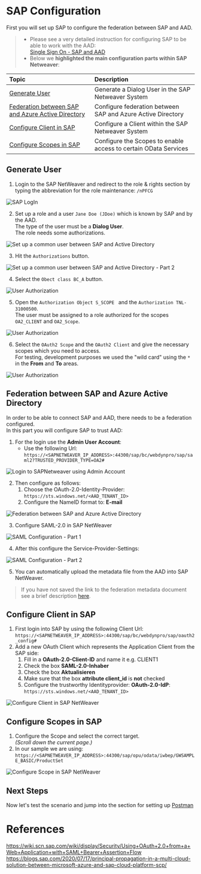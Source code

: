 
# SAP Configuration

First you will set up SAP to configure the federation between SAP and AAD.

> - Please see a very detailed instruction for configuring SAP to be able to work with the AAD: <br> [Single Sign On - SAP and AAD](https://blogs.sap.com/2019/10/17/single-sign-on-for-abap-engine-with-azure-active-directory-using-oauth/) <br>
> - Below we **highlighted the main configuration parts within SAP Netweaver**: <br>

|Topic|Description|
|:-----------|:------------------|
|[Generate User](#generate-user)|Generate a Dialog User in the SAP Netweaver System|
|[Federation between SAP and Azure Active Directory](#federation-between-sap-and-azure-active-directory)|Configure federation between SAP and Azure Active Directory|
|[Configure Client in SAP](#configure-client-in-sap)|Configure a Client within the SAP Netweaver System|
|[Configure Scopes in SAP](#configure-scopes-in-sap)|Configure the Scopes to enable access to certain OData Services|

## Generate User

1. Login to the SAP NetWeaver and redirect to the role & rights section by typing the abbreviation for the role maintenance:
```/nPFCG```

![SAP LogIn](./img/SAPNetweaverLogIn.png)


2. Set up a role and a user ```Jane Doe (JDoe)``` which is known by SAP and by the AAD. <br>
The type of the user must be a **Dialog User**.<br>
The role needs some authorizations.


![Set up a common user between SAP and Active Directory](./img/SAPNetweaverRoleConfiguration.png)


3. Hit the ```Authorizations``` button.


![Set up a common user between SAP and Active Directory - Part 2](./img/SAPNetweaverRoleConfigurationAuthorization1.png)

4. Select the ```Obect class BC_A``` button.

![User Authorization](./img/SAPNetweaverRoleConfigurationAuthorization2.png)


5. Open the ```Authorization Object S_SCOPE ``` and the ```Authorization TNL-31000500```. <br>
The user must be assigned to a role authorized for the scopes ```OA2_CLIENT``` and ```OA2_Scope```. <br>

![User Authorization](./img/SAPNetweaverRoleConfigurationAuthorization3.png)

6. Select the ```OAuth2 Scope``` and the ```OAuth2 Client``` and give the necessary scopes which you need to access. <br>
For testing, development purposes we used the "wild card" using the ```*``` in the **From** and **To** areas.

![User Authorization](./img/SAPNetweaverRoleConfigurationAuthorization4.png)

## Federation between SAP and Azure Active Directory

In order to be able to connect SAP and AAD, there needs to be a federation configured.<br>
In this part you will configure SAP to trust AAD: <br>
1. For the login use the **Admin User Account**: <br>
   - Use the following Url: <br> ```https://<SAPNETWEAVER_IP_ADDRESS>:44300/sap/bc/webdynpro/sap/saml2?TRUSTED_PROVIDER_TYPE=OA2#```

![Login to SAPNetweaver using Admin Account](./img/SAPNetweaverAdminLogIn.png)

2. Then configure as follows:
    1. Choose the OAuth-2.0-Identity-Provider: <br> ``` https://sts.windows.net/<AAD_TENANT_ID> ```
    2. Configure the NameID format to: **E-mail**

![Federation between SAP and Azure Active Directory](./img/SAPNetWeaverTruststellungAAD.png)


3. Configure SAML-2.0 in SAP NetWeaver

![SAML Configuration - Part 1](./img/SAPNetweaverSAMLKonfiguration.png)

4. After this configure the Service-Provider-Settings:

![SAML Configuration - Part 2](./img/SAPNetweaverSAMLConfigurationPart2.png)

5. You can automatically upload the metadata file from the AAD into SAP NetWeaver. <br>
> If you have not saved the link to the federation metadata document see a brief description [here](../AzureActiveDirectoryConfiguration/README.md#Download-the-Federation-metadata-document). 

## Configure Client in SAP

1. First login into SAP by using the following Client Url: ```https://<SAPNETWEAVER_IP_ADDRESS>:44300/sap/bc/webdynpro/sap/oauth2_config#``` <br>
2. Add a new OAuth Client which represents the Application Client from the SAP side:
    1. Fill in a **OAuth-2.0-Client-ID** and name it e.g. CLIENT1
    2. Check the box **SAML-2.0-Inhaber**
    3. Check the box **Aktualisieren**
    4. Make sure that the box **attribute client_id** is **not** checked
    5. Configure the trustworthy Identityprovider: **OAuth-2.0-IdP**: <br>
    ``` https://sts.windows.net/<AAD_TENANT_ID> ```

![Configure Client in SAP NetWeaver](./img/SAPNetweaverClientSetup.png)

## Configure Scopes in SAP

1. Configure the Scope and select the correct target. <br>
*(Scroll down the current page.)* <br>
2. In our sample we are using: <br>
```https://<SAPNETWEAVER_IP_ADDRESS>:44300/sap/opu/odata/iwbep/GWSAMPLE_BASIC/ProductSet```

![Configure Scope in SAP NetWeaver](./img/SAPNetweaverScope.png)

## Next Steps

Now let's test the scenario and jump into the section for setting up [Postman](../PostmanSetup/README.md)


# References
https://wiki.scn.sap.com/wiki/display/Security/Using+OAuth+2.0+from+a+Web+Application+with+SAML+Bearer+Assertion+Flow
https://blogs.sap.com/2020/07/17/principal-propagation-in-a-multi-cloud-solution-between-microsoft-azure-and-sap-cloud-platform-scp/
